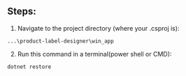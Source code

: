 ## Steps:

1. Navigate to the project directory (where your .csproj is):
```
...\product-label-designer\win_app
```

2. Run this command in a terminal(power shell or CMD):
```
dotnet restore
```
